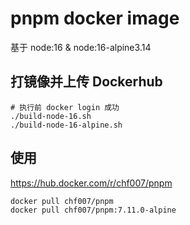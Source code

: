 # pnpm docker image

基于 node:16 & node:16-alpine3.14

## 打镜像并上传 Dockerhub
```shell
# 执行前 docker login 成功
./build-node-16.sh
./build-node-16-alpine.sh
```

## 使用

https://hub.docker.com/r/chf007/pnpm

```shell
docker pull chf007/pnpm
docker pull chf007/pnpm:7.11.0-alpine
```

